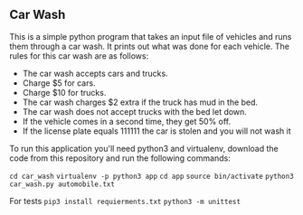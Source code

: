 ## Car Wash

This is a simple python program that takes an input file of vehicles and runs them through a car wash. It prints out what was done for each vehicle. The rules for this car wash are as follows:

- The car wash accepts cars and trucks.
- Charge $5 for cars.
- Charge $10 for trucks.
- The car wash charges $2 extra if the truck has mud in the bed.
- The car wash does not accept trucks with the bed let down.
- If the vehicle comes in a second time, they get 50% off.
- If the license plate equals 111111 the car is stolen and you will not wash it

To run this application you'll need python3 and virtualenv, download the code from this repository and run the following commands:

`cd car_wash`
`virtualenv -p python3 app`
`cd app`
`source bin/activate`
`python3 car_wash.py automobile.txt`

For tests
`pip3 install requierments.txt`
`python3 -m unittest`
